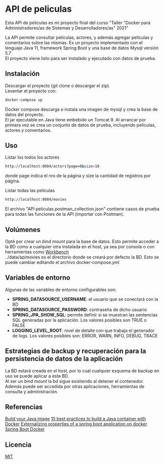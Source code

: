 # API de peliculas

Esta API de peliculas es mi proyecto final del curso 
"Taller "Docker para Administradores/as de Sistemas y Desarrolladores/as" 2021"  

La API permite consultar películas, actores, y además agregar películas y comentarios sobre las mismas.
Es un proyecto implementado con el lenguaje Java 11, framework Spring Boot y una base de datos Mysql versión 5.7  
El proyecto viene listo para ser instalado y ejecutado con datos de prueba.

## Instalación

Descargar el proyecto (git clone o descargar el zip).  
Levantar el proyecto con:

```bash
docker-compose up
```
Docker compose descarga e instala una imagen de mysql y crea la base de datos del proyecto.  
El jar ejecutable en Java tiene embebido un Tomcat 9. Al arrancar por primera vez se crea un conjunto de datos de prueba, incluyendo películas, actores y comentarios.

## Uso

Listar los todos los actores
```bash
http://localhost:8084/actors?page=0&size=10
```
donde page indica el nro de la página y size la cantidad de registros por página.

Listar todas las películas
```bash
http://localhost:8084/movies
```

El archivo "API peliculas.postman_collection.json" contiene casos de prueba para todas las funciones de la API (importar con Postman).

## Volúmenes
Opté por crear un _bind mount_ para la base de datos.  Esto permite acceder a la BD como a cualquier otra instalada en el host, ya sea por consola o con herramientas como [Workbench](https://www.mysql.com/products/workbench/)  
../data/apimovies es el directorio donde se creará por defecto la BD. Esto se puede cambiar editando el archivo docker-compose.yml

## Variables de entorno
Algunas de las variables de entorno configurables son:  
- **SPRING_DATASOURCE_USERNAME**: el usuario que se conectará con la BD  
- **SPRING_DATASOURCE_PASSWORD**: contraseña de dicho usuario  
- **SPRING_JPA_SHOW_SQL**: permite definir si se muestran las sentencias SQL generadas por la aplicación. Los valores posibles son TRUE o FALSE  
- **LOGGING_LEVEL_ROOT**: nivel de detalle con que trabaja el generador de logs. Los valores posibles son: ERROR, WARN, INFO, DEBUG, TRACE  

## Estrategias de backup y recuperación para la persistencia de datos de la aplicación
La BD estará creada en el host, por lo cual cualquier esquema de backup en uso se puede aplicar a esta BD.  
Al ser un *bind mount* la bd sigue existiendo al detener el contenedor. Además puede ser accedida por otras aplicaciones, herramientas de consulta y administración.  

## Referencias
[Build your Java image](https://docs.docker.com/language/java/build-images/)
[10 best practices to build a Java container with Docker](https://snyk.io/blog/best-practices-to-build-java-containers-with-docker/)
[Externalizing properties of a spring boot application on docker ](https://www.linkedin.com/pulse/externalizing-properties-spring-boot-application-docker-phani-bushan)
[Spring Boot Docker](https://spring.io/guides/topicals/spring-boot-docker/)

## Licencia
[MIT](https://choosealicense.com/licenses/mit/)